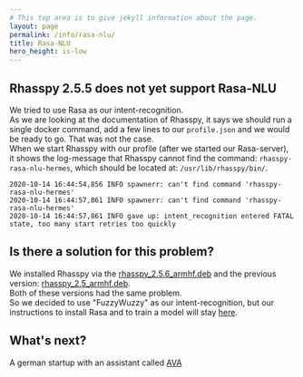 ```yaml
---
# This top area is to give jekyll information about the page.
layout: page
permalink: /info/rasa-nlu/
title: Rasa-NLU
hero_height: is-low
---
```


## Rhasspy 2.5.5 does not yet support Rasa-NLU

We tried to use Rasa as our intent-recognition.  
As we are looking at the documentation of Rhasspy, it says we should run a single docker command, add a few lines to our ``profile.json`` and we would be ready to go.
That was not the case.  
When we start Rhasspy with our profile (after we started our Rasa-server), it shows the log-message that Rhasspy cannot find the command: ``rhasspy-rasa-nlu-hermes``, which should be located at: ``/usr/lib/rhasspy/bin/``.

````textmate
2020-10-14 16:44:54,856 INFO spawnerr: can't find command 'rhasspy-rasa-nlu-hermes'
2020-10-14 16:44:57,861 INFO spawnerr: can't find command 'rhasspy-rasa-nlu-hermes'
2020-10-14 16:44:57,861 INFO gave up: intent_recognition entered FATAL state, too many start retries too quickly
````

## Is there a solution for this problem?

We installed Rhasspy via the [rhasspy_2.5.6_armhf.deb](https://github.com/rhasspy/rhasspy/releases) and the previous version: [rhasspy_2.5_armhf.deb](https://github.com/rhasspy/rhasspy/releases).  
Both of these versions had the same problem.  
So we decided to use "FuzzyWuzzy" as our intent-recognition, but our instructions to install Rasa and to train a model will stay [here](../unused/rasanlu.md).  

## What's next?

A german startup with an assistant called [AVA](./ava.md)
